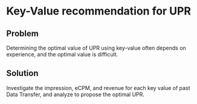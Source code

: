 # Key-Value recommendation for UPR

## Problem
Determining the optimal value of UPR using key-value often depends on
experience, and the optimal value is difficult.

## Solution
Investigate the impression, eCPM, and revenue for each key value of past Data
Transfer, and analyze to propose the optimal UPR.
